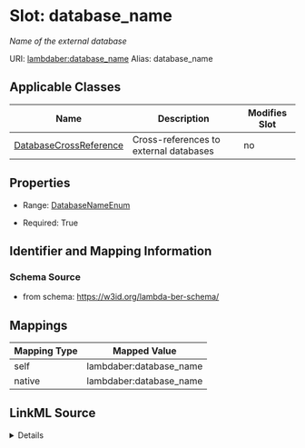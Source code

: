 

# Slot: database_name 


_Name of the external database_





URI: [lambdaber:database_name](https://w3id.org/lambda-ber-schema/database_name)
Alias: database_name

<!-- no inheritance hierarchy -->





## Applicable Classes

| Name | Description | Modifies Slot |
| --- | --- | --- |
| [DatabaseCrossReference](DatabaseCrossReference.md) | Cross-references to external databases |  no  |






## Properties

* Range: [DatabaseNameEnum](DatabaseNameEnum.md)

* Required: True




## Identifier and Mapping Information






### Schema Source


* from schema: https://w3id.org/lambda-ber-schema/




## Mappings

| Mapping Type | Mapped Value |
| ---  | ---  |
| self | lambdaber:database_name |
| native | lambdaber:database_name |




## LinkML Source

<details>
```yaml
name: database_name
description: Name of the external database
from_schema: https://w3id.org/lambda-ber-schema/
rank: 1000
alias: database_name
owner: DatabaseCrossReference
domain_of:
- DatabaseCrossReference
range: DatabaseNameEnum
required: true

```
</details>
